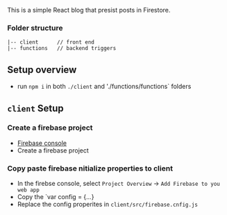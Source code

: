 
This is a simple React blog that presist posts in Firestore.

### Folder structure

```
|-- client      // front end
|-- functions   // backend triggers
```

## Setup overview
* run `npm i` in both `./client` and './functions/functions` folders


## `client` Setup

### Create a firebase project
*  [Firebase console](https://console.firebase.google.com/)
*  Create a firebase project

### Copy paste firebase nitialize properties to client
*  In the firebse console, select `Project Overview` -> `Add Firebase to you web app`
*  Copy the `var config = {...} 
*  Replace the config properites in `client/src/firebase.cnfig.js`






